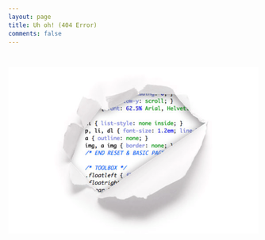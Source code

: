 ```yaml
---
layout: page
title: Uh oh! (404 Error)
comments: false
---
```


<img style="margin-top: 30px;" src="/assets/themes/twitter/img/404.png" alt="Page Not Found (404).">
